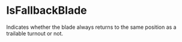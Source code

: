 IsFallbackBlade
===============

Indicates whether the blade always returns to the same position as a trailable turnout or not.
